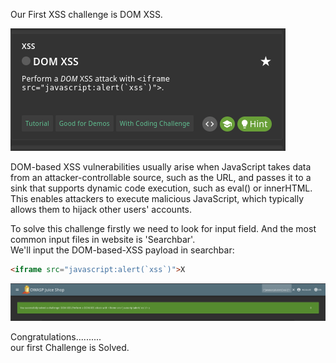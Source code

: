 Our First XSS challenge is DOM XSS. 

![My Images](../.Images/DOMXSS.png)  

DOM-based XSS vulnerabilities usually arise when JavaScript takes data from an attacker-controllable source, such as the URL, and passes it to a sink that supports dynamic code execution, such as eval() or innerHTML. This enables attackers to execute malicious JavaScript, which typically allows them to hijack other users' accounts.  

To solve this challenge firstly we need to look for input field. And the most common input files in website is 'Searchbar'.  
We'll input the DOM-based-XSS payload in searchbar:  
```html
<iframe src="javascript:alert(`xss`)">X
```
![My Images](../.Images/DOMSolve.png)  

Congratulations..........  
our first Challenge is Solved.
